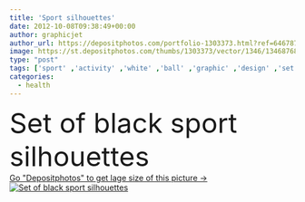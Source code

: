 ```yaml
---
title: 'Sport silhouettes'
date: 2012-10-08T09:38:49+00:00
author: graphicjet
author_url: https://depositphotos.com/portfolio-1303373.html?ref=64678756
image: https://st.depositphotos.com/thumbs/1303373/vector/1346/13468768/api_thumb_450.jpg?forcejpeg=true
type: "post"
tags: ['sport' ,'activity' ,'white' ,'ball' ,'graphic' ,'design' ,'set' ,'isolated' ,'shape' ,'decoration' ,'human' ,'people' ,'sports' ,'health' ,'man' ,'black' ,'silhouette' ,'symbol' ,'icon' ,'active' ,'moving' ,'woman' ,'part' ,'body' ,'fitness' ,'gym' ,'dance' ,'champion' ,'collection' ,'bike' ,'ski' ,'run' ,'icons' ,'assortment' ,'team' ,'running' ,'different' ,'silhouettes' ,'match' ,'of' ,'strenght' ]
categories: 
  - health
---
```

<div aling="center">
            <font size="60"> Set of black sport silhouettes</font>   
</div>
<div>
    <a href='https://st.depositphotos.com/thumbs/1303373/vector/1346/13468768/api_thumb_450.jpg?forcejpeg=true?ref=64678756' target=_blank > Go "Depositphotos" to get lage size of this picture ->
        <img href='https://st.depositphotos.com/thumbs/1303373/vector/1346/13468768/api_thumb_450.jpg?forcejpeg=true?ref=64678756' src='https://st.depositphotos.com/1303373/1346/v/950/depositphotos_13468768-stock-illustration-sport-silhouettes.jpg?forcejpeg=true' alt='Set of black sport silhouettes' >
    </a>
</div>

